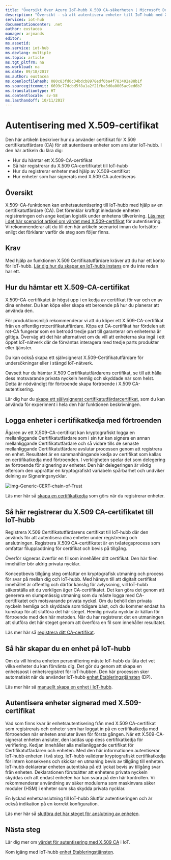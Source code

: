 ```yaml
---
title: "Översikt över Azure IoT-hubb X.509 CA-säkerheten | Microsoft Docs"
description: "Översikt – så att autentisera enheter till IoT-hubb med X.509-certifikatutfärdare."
services: iot-hub
documentationcenter: .net
author: eustacea
manager: arjmands
editor: 
ms.assetid: 
ms.service: iot-hub
ms.devlang: multiple
ms.topic: article
ms.tgt_pltfrm: na
ms.workload: na
ms.date: 09/18/2017
ms.author: eustacea
ms.openlocfilehash: 080c83fd0c34bdcb8978edf0ba4f783402a88b1f
ms.sourcegitcommit: 6699c77dcbd5f8a1a2f21fba3d0a0005ac9ed6b7
ms.translationtype: HT
ms.contentlocale: sv-SE
ms.lasthandoff: 10/11/2017
---
```

# <a name="device-authentication-using-x509-ca-certificates"></a>Autentisering med X.509-certifikat

Den här artikeln beskriver hur du använder certifikat för X.509 certifikatutfärdare (CA) för att autentisera enheter som ansluter IoT-hubb.  I den här artikeln du lära dig:

* Hur du hämtar ett X.509-CA-certifikat
* Så här registrerar du X.509 CA-certifikatet till IoT-hubb
* Hur du registrerar enheter med hjälp av X.509-certifikat
* Hur enheter som har signerats med X.509 CA autentiseras

## <a name="overview"></a>Översikt

X.509-CA-funktionen kan enhetsautentisering till IoT-hubb med hjälp av en certifikatutfärdare (CA). Det förenklar kraftigt inledande enheten registreringen och ange kedjan logistik under enhetens tillverkning. [Läs mer i det här scenariot artikel om värdet med X.509-certifikat](iot-hub-x509ca-concept.md) för autentisering.  Vi rekommenderar att du till den här artikeln scenariot innan du fortsätter enligt det förklarar varför de steg som följer finns.

## <a name="prerequisite"></a>Krav

Med hjälp av funktionen X.509 Certifikatutfärdare kräver att du har ett konto för IoT-hubb.  [Lär dig hur du skapar en IoT-hubb instans](iot-hub-csharp-csharp-getstarted.md) om du inte redan har ett.

## <a name="how-to-get-an-x509-ca-certificate"></a>Hur du hämtar ett X.509-CA-certifikat

X.509-CA-certifikatet är högst upp i en kedja av certifikat för var och en av dina enheter.  Du kan köpa eller skapa ett beroende på hur du planerar att använda den.

För produktionsmiljö rekommenderar vi att du köper ett X.509-CA-certifikat från en offentlig rotcertifikatutfärdare. Köpa ett CA-certifikat har fördelen att rot-CA fungerar som en betrodd tredje part till garanterar om enheterna är giltiga. Överväg att det här alternativet om du vill att enheterna ska ingå i ett öppet IoT-nätverk där de förväntas interagera med tredje parts produkter eller tjänster.

Du kan också skapa ett självsignerat X.509-Certifikatutfärdare för undersökningar eller i stängd IoT-nätverk.

Oavsett hur du hämtar X.509 Certifikatutfärdarens certifikat, se till att hålla dess motsvarande privata nyckeln hemlig och skyddade när som helst.  Detta är nödvändigt för förtroende skapa förtroende i X.509 CA-autentisering. 

Lär dig hur du [skapa ett självsignerat certifikatutfärdarcertifikat](iot-hub-security-x509-create-certificates.md#createcerts), som du kan använda för experiment i hela den här funktionen beskrivningen.

## <a name="sign-devices-into-the-certificate-chain-of-trust"></a>Logga enheter i certifikatkedja med förtroenden

Ägaren av ett X.509-CA-certifikat kan kryptografiskt logga en mellanliggande Certifikatutfärdare som i sin tur kan signera en annan mellanliggande Certifikatutfärdare och så vidare tills de senaste mellanliggande Certifikatutfärdare avslutar processen genom att registrera en enhet. Resultatet är en sammanhängande kedja av certifikat som kallas en certifikatkedja med förtroenden. I verkligheten spelar det som delegering av förtroende för signering av enheter. Den här delegeringen är viktig eftersom den upprättar en kryptografiskt variabeln spårbarhet och undviker delning av Signeringsnycklar.

![img-Generic-CERT-chain-of-Trust](./media/generic-cert-chain-of-trust.png)

Läs mer här så [skapa en certifikatkedja](iot-hub-security-x509-create-certificates.md#createcertchain) som görs när du registrerar enheter.

## <a name="how-to-register-the-x509-ca-certificate-to-iot-hub"></a>Så här registrerar du X.509 CA-certifikatet till IoT-hubb

Registrera X.509 Certifikatutfärdarens certifikat till IoT-hubb där den används för att autentisera dina enheter under registrering och anslutningen.  Registrera X.509 CA-certifikatet är en tvåstegsprocess som omfattar filuppladdning för certifikat och bevis på tillgång.

Överför signeras överför en fil som innehåller ditt certifikat.  Den här filen innehåller bör aldrig privata nycklar.

Konceptbevis tillgång steg omfattar en kryptografisk utmaning och process för svar på mellan dig och IoT-hubb.  Med hänsyn till att digitalt certifikat innehållet är offentlig och därför känslig för avlyssning, vill IoT-hubb säkerställa att du verkligen äger CA-certifikatet.  Det kan göra det genom att generera en slumpmässig utmaning som du måste logga med CA-certifikatet och motsvarande privata nyckel.  Om du behöll den privata nyckeln hemliga och skyddade som tidigare bäst, och du kommer endast ha kunskap för att slutföra det här steget. Hemlig privata nycklar är källan för förtroende med den här metoden.  När du har registrerat det en utmaningen att slutföra det här steget genom att överföra en fil som innehåller resultatet.

Läs mer här så [registrera ditt CA-certifikat](iot-hub-security-x509-get-started.md#registercerts).

## <a name="how-to-create-a-device-on-iot-hub"></a>Så här skapar du en enhet på IoT-hubb

Om du vill hindra enheten personifiering måste IoT-hubb du låta det vet vilka enheter du kan förvänta dig.  Det gör du genom att skapa en enhetspost i enhetsregistret för IoT-hubben.  Den här processen sker automatiskt när du använder IoT-hubb [enhet Etableringstjänsten](https://azure.microsoft.com/en-us/blog/azure-iot-hub-device-provisioning-service-preview-automates-device-connection-configuration/) (DP). 

Läs mer här så [manuellt skapa en enhet i IoT-hubb](iot-hub-security-x509-get-started.md#createdevice).

## <a name="authenticating-devices-signed-with-x509-ca-certificates"></a>Autentisera enheter signerad med X.509-certifikat

Vad som finns kvar är enhetsautentisering från med X.509 CA-certifikat som registrerats och enheter som har loggat in på en certifikatkedja med förtroenden när enheten ansluter även för första gången.  När ett X.509-CA-signerat enheten ansluter, den laddas upp dess certifikatkedja för verifiering. Kedjan innehåller alla mellanliggande certifikat för Certifikatutfärdaren och enheten.  Med den här informationen autentiserar IoT-hubb enheten i två steg.  IoT-hubb validerar kryptografiskt certifikatkedja för intern konsekvens och skickar en utmaning bevis av tillgång till enheten.  IoT-hubb deklarerar enheten autentiska på ett lyckat bevis av tillgång svar från enheten.  Deklarationen förutsätter att enhetens privata nyckeln skyddas och att endast enheten har kan svara på den här kontrollen.  Vi rekommenderar användning av säker modulerna som maskinvara säker moduler (HSM) i enheter som ska skydda privata nycklar.

En lyckad enhetsanslutning till IoT-hubb Slutför autentiseringen och är också indikation på en korrekt konfiguration.

Läs mer här så [slutföra det här steget för anslutning av enheten](iot-hub-security-x509-get-started.md#authenticatedevice).

## <a name="next-steps"></a>Nästa steg

Lär dig mer om [värdet för autentisering med X.509 CA](iot-hub-x509ca-concept.md) i IoT.

Kom igång med IoT-hubb [enhet Etableringstjänsten](https://docs.microsoft.com/en-us/azure/iot-dps/).